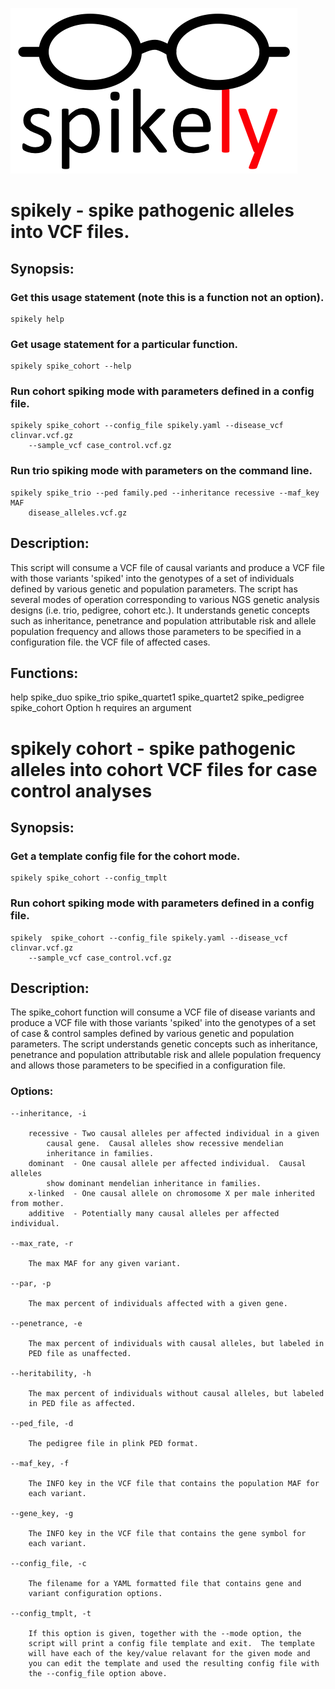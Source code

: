 ![spikely](https://github.com/Yandell-Lab/spikely/blob/master/img/Spikely.png "spikely - spike pathogenic alleles into VCF files")

# spikely - spike pathogenic alleles into VCF files.

## Synopsis:

### Get this usage statement (note this is a function not an option).

```
spikely help
```

### Get usage statement for a particular function.

```
spikely spike_cohort --help
```

### Run cohort spiking mode with parameters defined in a config file.

```
spikely spike_cohort --config_file spikely.yaml --disease_vcf clinvar.vcf.gz 
    --sample_vcf case_control.vcf.gz
```

### Run trio spiking mode with parameters on the command line.

```
spikely spike_trio --ped family.ped --inheritance recessive --maf_key MAF 
    disease_alleles.vcf.gz
```

## Description:

This script will consume a VCF file of causal variants and produce a
VCF file with those variants 'spiked' into the genotypes of a set of
individuals defined by various genetic and population parameters.  The
script has several modes of operation corresponding to various NGS
genetic analysis designs (i.e. trio, pedigree, cohort etc.).  It
understands genetic concepts such as inheritance, penetrance and
population attributable risk and allele population frequency and
allows those parameters to be specified in a configuration file.  the
VCF file of affected cases.

## Functions:

help
spike_duo
spike_trio
spike_quartet1
spike_quartet2
spike_pedigree
spike_cohort
Option h requires an argument

# spikely cohort - spike pathogenic alleles into cohort VCF files for case control analyses

## Synopsis:

### Get a template config file for the cohort mode.

```
spikely spike_cohort --config_tmplt
```

### Run cohort spiking mode with parameters defined in a config file.

```
spikely  spike_cohort --config_file spikely.yaml --disease_vcf clinvar.vcf.gz 
    --sample_vcf case_control.vcf.gz
```

## Description:

The spike_cohort function will consume a VCF file of disease variants
and produce a VCF file with those variants 'spiked' into the genotypes
of a set of case & control samples defined by various genetic and
population parameters.  The script understands genetic concepts such
as inheritance, penetrance and population attributable risk and allele
population frequency and allows those parameters to be specified in a
configuration file.

### Options:

```
--inheritance, -i

    recessive - Two causal alleles per affected individual in a given
		causal gene.  Causal alleles show recessive mendelian
		inheritance in families.
    dominant  - One causal allele per affected individual.  Causal alleles
		show dominant mendelian inheritance in families.
    x-linked  - One causal allele on chromosome X per male inherited from mother.
    additive  - Potentially many causal alleles per affected individual.

--max_rate, -r

    The max MAF for any given variant.

--par, -p

    The max percent of individuals affected with a given gene.

--penetrance, -e

    The max percent of individuals with causal alleles, but labeled in
    PED file as unaffected.

--heritability, -h

    The max percent of individuals without causal alleles, but labeled
    in PED file as affected.

--ped_file, -d

    The pedigree file in plink PED format.

--maf_key, -f

    The INFO key in the VCF file that contains the population MAF for
    each variant.

--gene_key, -g

    The INFO key in the VCF file that contains the gene symbol for
    each variant.

--config_file, -c

    The filename for a YAML formatted file that contains gene and
    variant configuration options.

--config_tmplt, -t

    If this option is given, together with the --mode option, the
    script will print a config file template and exit.  The template
    will have each of the key/value relavant for the given mode and
    you can edit the template and used the resulting config file with
    the --config_file option above.

```
